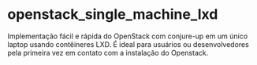 # openstack_single_machine_lxd
Implementação fácil e rápida do OpenStack com conjure-up em um único laptop usando contêineres LXD. É ideal para usuários ou desenvolvedores pela primeira vez em contato com a instalação do Openstack. 
